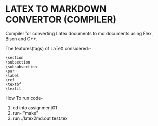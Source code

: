 # LATEX TO MARKDOWN CONVERTOR (COMPILER)

Compiler for converting Latex documents to md documents using Flex, Bison and C++. 

The features(tags) of LaTeX considered:-
    
    \section
    \subsection
    \subsubsection
    \par
    \label
    \ref
    \textbf
    \textit
    

How To run code-
1. cd into assignment01 
2. run- "make"
3. run ./latex2md.out test.tex
